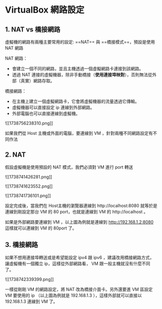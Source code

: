 # VirtualBox 網路設定


## 1. NAT vs 橋接網路


虛擬機的網路有兩種主要常用的設定: ==NAT== 與 ==橋接模式==，預設是使用 NAT 網路

NAT 網路：

- 會建立一個不同的網路，並且主機透過一個虛擬網路卡連接到該網路。
- 透過 NAT 連接的虛擬機器，除非手動橋接（**使用連接埠映對**），否則無法從外部（真實）網路存取。

橋接網路：

- 在主機上建立一個虛擬網路卡，它會將虛擬機器的流量透過它傳輸。
- 虛擬機器可以直接設定 ip 連線到外部網路。
- 外部電腦也可以直接連線到虛擬機。

![[1738756238310.png]]


如果我們從 Host 主機或外面的電腦，要連線到 VM ，針對兩種不同網路設定有不同作法

## 2. NAT

假設虛擬機是使用預設的 NAT 模式，我們必須對 VM 進行 port 轉送

![[1738741426281.png]]


![[1738741623552.png]]

![[1738741736101.png]]


設定完成後，當我們在 Host主機的瀏覽器連線到 http://localhost:8080 就等於是連線到剛設定那台 VM 的 80 port，也就是連線到 VM 的 http://localhost 。

如果是外部網路要連線到 VM ，以上圖為例就是連線到 http://192.168.1.2:8080 這樣就可以連線到 VM 的 80port 了。


## 3. 橋接網路

如果不想用連接埠轉送或是希望能設定 ipv4 跟 ipv6 ，建議改用橋接網路方式，讓虛擬機有一個獨立 ip，這樣從外部網路看， VM 跟一般主機就沒有什麼不同了。

![[1738742339399.png]]


一樣從剛剛 VM 的網路設定，將 NAT 改為橋接介面卡。另外還要進 VM 區設定 VM 要使用的 ip （以上圖為例就是 192.168.1.3 ），這樣外部就可以直接以 192.168.1.3 連線到 VM 了。
